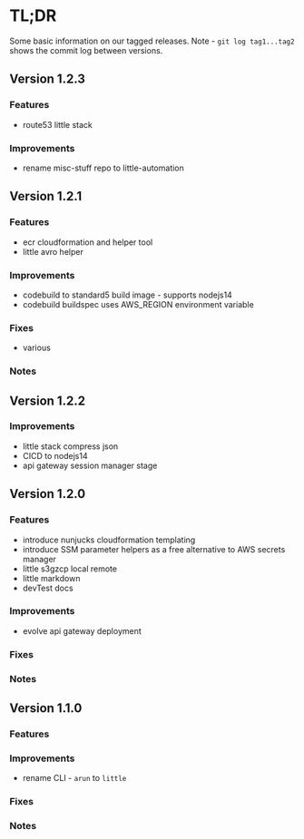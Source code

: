 # TL;DR

Some basic information on our tagged releases.
Note - `git log tag1...tag2` shows the commit log between versions.

## Version 1.2.3

### Features

* route53 little stack

### Improvements

* rename misc-stuff repo to little-automation

## Version 1.2.1

### Features

* ecr cloudformation and helper tool
* little avro helper

### Improvements

* codebuild to standard5 build image - supports nodejs14
* codebuild buildspec uses AWS_REGION environment variable

### Fixes

* various

### Notes

## Version 1.2.2

### Improvements

* little stack compress json
* CICD to nodejs14
* api gateway  session manager stage

## Version 1.2.0

### Features

* introduce nunjucks cloudformation templating
* introduce SSM parameter helpers as a free alternative to AWS secrets manager
* little s3gzcp local remote
* little markdown
* devTest docs

### Improvements

* evolve api gateway deployment

### Fixes

### Notes

## Version 1.1.0

### Features

### Improvements

* rename CLI - `arun` to `little`

### Fixes

### Notes
